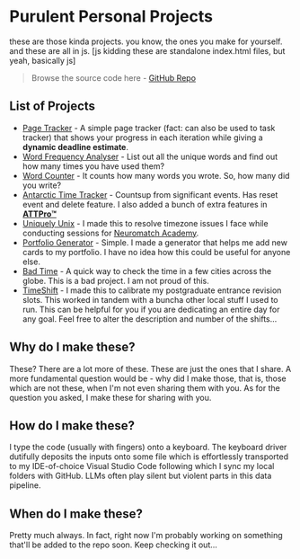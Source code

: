 # Purulent Personal Projects
these are those kinda projects. you know, the ones you make for yourself. and these are all in js. [js kidding these are standalone index.html files, but yeah, basically js]
> Browse the source code here - [GitHub Repo](https://github.com/drarkadeep/purulent-personal-projects)

## List of Projects
- [Page Tracker](https://drarkadeep.github.io/purulent-personal-projects/page-tracker/index.html) - A simple page tracker (fact: can also be used to task tracker) that shows your progress in each iteration while giving a **dynamic deadline estimate**.
- [Word Frequency Analyser](https://drarkadeep.github.io/purulent-personal-projects/word-frequency-analyser/index.html) - List out all the unique words and find out how many times you have used them?
- [Word Counter](https://drarkadeep.github.io/purulent-personal-projects/word-counter/index.html) - It counts how many words you wrote. So, how many did you write?
- [Antarctic Time Tracker](https://drarkadeep.github.io/purulent-personal-projects/att/index.html) - Countsup from significant events. Has reset event and delete feature. I also added a bunch of extra features in [**ATTPro™️**](https://drarkadeep.github.io/purulent-personal-projects/att/pro.html)
- [Uniquely Unix](https://drarkadeep.github.io/purulent-personal-projects/uniquely-unix/index.html) - I made this to resolve timezone issues I face while conducting sessions for [Neuromatch Academy](https://compneuro.neuromatch.io/).
- [Portfolio Generator](https://drarkadeep.github.io/purulent-personal-projects/portfolio-generator/index.html) - Simple. I made a generator that helps me add new cards to my portfolio. I have no idea how this could be useful for anyone else.
- [Bad Time](https://drarkadeep.github.io/purulent-personal-projects/bad-time/index.html) - A quick way to check the time in a few cities across the globe. This is a bad project. I am not proud of this.
- [TimeShift](https://drarkadeep.github.io/purulent-personal-projects/timeshift/index.html) - I made this to calibrate my postgraduate entrance revision slots. This worked in tandem with a buncha other local stuff I used to run. This can be helpful for you if you are dedicating an entire day for any goal. Feel free to alter the description and number of the shifts...

## Why do I make these?
These? There are a lot more of these. These are just the ones that I share. A more fundamental question would be - why did I make those, that is, those which are not these, when I'm not even sharing them with you. As for the question you asked, I make these for sharing with you.

## How do I make these?
I type the code (usually with fingers) onto a keyboard. The keyboard driver dutifully deposits the inputs onto some file which is effortlessly transported to my IDE-of-choice Visual Studio Code following which I sync my local folders with GitHub. LLMs often play silent but violent parts in this data pipeline.

## When do I make these?
Pretty much always. In fact, right now I'm probably working on something that'll be added to the repo soon. Keep checking it out...
